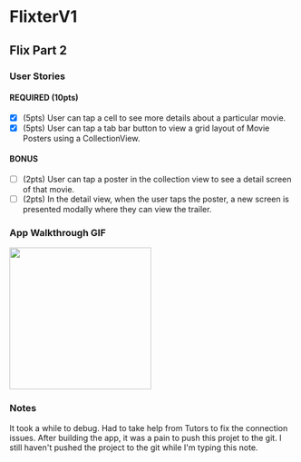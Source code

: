 # FlixterV1

## Flix Part 2

### User Stories

#### REQUIRED (10pts)
- [x] (5pts) User can tap a cell to see more details about a particular movie.
- [x] (5pts) User can tap a tab bar button to view a grid layout of Movie Posters using a CollectionView.

#### BONUS
- [ ] (2pts) User can tap a poster in the collection view to see a detail screen of that movie.
- [ ] (2pts) In the detail view, when the user taps the poster, a new screen is presented modally where they can view the trailer.

### App Walkthrough GIF

<img src="https://user-images.githubusercontent.com/73952095/134070885-cf6102c2-e2e4-4989-af90-c7abf0726a1b.gif" width=250><br>

### Notes
It took a while to debug. Had to take help from Tutors to fix the connection issues. 
After building the app, it was a pain to push this projet to the git. I still haven't pushed the project to the git while I'm typing this note.
